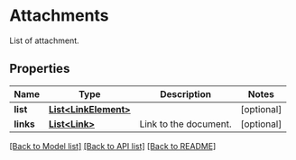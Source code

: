 ﻿
# Attachments
List of attachment.

## Properties
Name | Type | Description | Notes
------------ | ------------- | ------------- | -------------
**list** | [**List&lt;LinkElement&gt;**](LinkElement.md) |  | [optional]
**links** | [**List&lt;Link&gt;**](Link.md) | Link to the document. | [optional]


[[Back to Model list]](../README.md#documentation-for-models) [[Back to API list]](../README.md#documentation-for-api-endpoints) [[Back to README]](../README.md)


